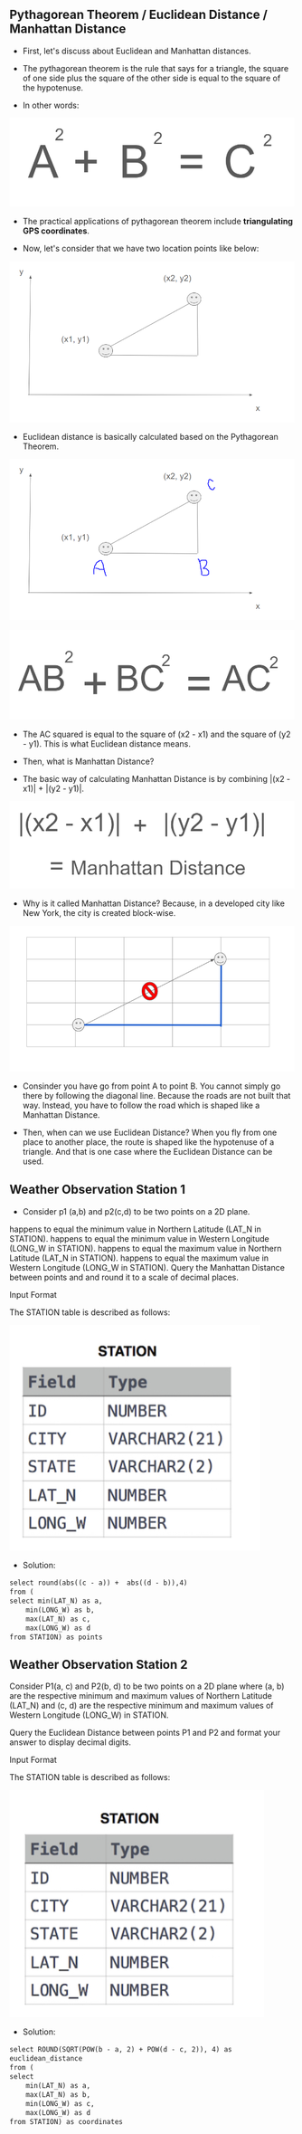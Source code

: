 ## Pythagorean Theorem / Euclidean Distance / Manhattan Distance

- First, let's discuss about Euclidean and Manhattan distances.

- The pythagorean theorem is the rule that says for a triangle, the square of one side plus the square of the other side is equal to the square of the hypotenuse. 


- In other words:


![pythagorean-theorem](/pictures/hackerrank-sql-coding/euclidean-and-manhattan-distance/pythagorean-theorem.PNG "pythagorean theorem")


- The practical applications of pythagorean theorem include **triangulating GPS coordinates**. 


- Now, let's consider that we have two location points like below:


![euclidean-distance](/pictures/hackerrank-sql-coding/euclidean-and-manhattan-distance/euclidean-distance.PNG "euclidean distance")


- Euclidean distance is basically calculated based on the Pythagorean Theorem. 


![euclidean-distance-using-pythagorean-theorem](/pictures/hackerrank-sql-coding/euclidean-and-manhattan-distance/euclidean-distance-using-pythagorean-theorem.PNG "pythagorean theoreem")


![euclidean-distance-formula](/pictures/hackerrank-sql-coding/euclidean-and-manhattan-distance/euclidean-distance-formula.PNG "euclidean distance formula")


- The AC squared is equal to the square of (x2 - x1) and the square of (y2 - y1). This is what Euclidean distance means.


- Then, what is Manhattan Distance?


- The basic way of calculating Manhattan Distance is by combining |(x2 - x1)| + |(y2 - y1)|. 


![manhattan-distance](/pictures/hackerrank-sql-coding/euclidean-and-manhattan-distance/manhattan-distance.PNG "manhattan distance")


- Why is it called Manhattan Distance? Because, in a developed city like New York, the city is created block-wise. 


![why-manhattan-distance](/pictures/hackerrank-sql-coding/euclidean-and-manhattan-distance/why-manhattan-distance.PNG "why manhattan distance")


- Consinder you have go from point A to point B. You cannot simply go there by following the diagonal line. Because the roads are not built that way. Instead, you have to follow the road which is shaped like a Manhattan Distance.


- Then, when can we use Euclidean Distance? When you fly from one place to another place, the route is shaped like the hypotenuse of a triangle. And that is one case where the Euclidean Distance can be used. 


## Weather Observation Station 1


- Consider p1 (a,b) and p2(c,d) to be two points on a 2D plane.

 happens to equal the minimum value in Northern Latitude (LAT_N in STATION).
 happens to equal the minimum value in Western Longitude (LONG_W in STATION).
 happens to equal the maximum value in Northern Latitude (LAT_N in STATION).
 happens to equal the maximum value in Western Longitude (LONG_W in STATION).
Query the Manhattan Distance between points  and  and round it to a scale of  decimal places.

Input Format

The STATION table is described as follows:


![weather-observation-station-one](/pictures/hackerrank-sql-coding/euclidean-and-manhattan-distance/weather-observation-station-one.PNG "weather observation station one")


- Solution:

```
select round(abs((c - a)) +  abs((d - b)),4)
from (
select min(LAT_N) as a,
    min(LONG_W) as b,
    max(LAT_N) as c,
    max(LONG_W) as d
from STATION) as points
```


## Weather Observation Station 2


Consider P1(a, c) and P2(b, d) to be two points on a 2D plane where (a, b) are the respective minimum and maximum values of Northern Latitude (LAT_N) and (c, d) are the respective minimum and maximum values of Western Longitude (LONG_W) in STATION.

Query the Euclidean Distance between points P1 and P2 and format your answer to display  decimal digits.

Input Format

The STATION table is described as follows:


![weather-observation-station-two](/pictures/hackerrank-sql-coding/euclidean-and-manhattan-distance/weather-observation-station-two.PNG "weather observation station two")


- Solution:

```
select ROUND(SQRT(POW(b - a, 2) + POW(d - c, 2)), 4) as euclidean_distance
from (
select 
    min(LAT_N) as a,
    max(LAT_N) as b,
    min(LONG_W) as c,
    max(LONG_W) as d
from STATION) as coordinates
```

